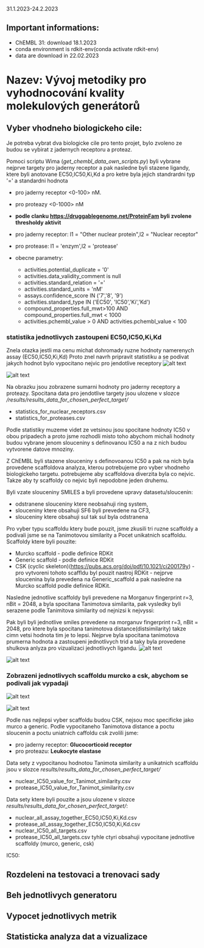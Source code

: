 31.1.2023-24.2.2023

## Important informations:
* ChEMBL 31: download 18.1.2023
* conda environment is rdkit-env(conda activate rdkit-env)
* data are download in 22.02.2023


# Nazev: Vývoj metodiky pro vyhodnocování kvality molekulových generátorů

## Vyber vhodneho biologickeho cile:
Je potreba vybrat dva biologicke cile pro tento projet, bylo zvoleno ze budou se vybirat z jadernych receptoru a proteaz. 

Pomoci scriptu Wima (*get_chembl_data_own_scripts.py*) byli vybrane nejprve targety pro jaderny receptor a pak nasledne byli stazene ligandy, ktere byli anotovane EC50,IC50,Ki,Kd a pro ketre byla jejich standrardni typ '=' a standardni hodnota
* pro jaderny receptor  <0-100> nM.
* pro proteazy <0-1000> nM 
* **podle clanku https://druggablegenome.net/ProteinFam byli zvolene thresholdy aktivit** 

* pro jaderny receptor: l1 = "Other nuclear protein",l2 = "Nuclear receptor"
* pro protease: l1 = 'enzym',l2 = 'protease'

* obecne parametry: 
    * activities.potential_duplicate = '0' 
    * activities.data_validity_comment is null  
    * activities.standard_relation = '=' 
    * activities.standard_units = 'nM' 
    * assays.confidence_score IN ('7','8', '9') 
    * activities.standard_type IN ('EC50', 'IC50','Ki','Kd') 
    * compound_properties.full_mwt>100 AND compound_properties.full_mwt < 1000 
    * activities.pchembl_value > 0 AND activities.pchembl_value < 100 

### statistika jednotlivych zastoupeni EC50,IC50,Ki,Kd
Znela otazka jestli ma cenu michat dohromady ruzne hodnoty namerenych assay (EC50,IC50,Ki,Kd)
Proto znel navrh pripravit statistiku a se podivat jakych hodnot bylo vypocitano nejvic pro jendotlive receptory
![alt text](img/statistika_zastoupeni_EC50,IC50,Ki,Kd_pro_jaderne_receptory.png)

![alt text](img/statistika_zastoupeni_EC50,IC50,Ki,Kd_pro_proteazy.png)


Na obrazku jsou zobrazene sumarni hodnoty pro jaderny receptory a proteazy.
Spocitana data pro jendotlive targety jsou ulozene v slozce */results/results_data_for_chosen_perfect_target/*
* statistics_for_nuclear_receptors.csv
* statistics_for_proteases.csv

Podle statistiky muzeme videt ze vetsinou jsou spocitane hodnoty IC50 v obou pripadech a proto jsme rozhodli misto toho abychom michali hodnoty budou vybrane jenom slouceniny s definovanou IC50 a na z nich budou vytvorene datove mnoziny.

Z ChEMBL byli stazene slouceniny s definovoanou IC50 a pak na nich byla provedene scaffoldova analyza, kterou potrebujeme pro vyber vhodneho biologickeho targetu. potrebujeme aby scaffoldova diverzita byla co nejvic. Takze aby ty scaffoldy co nejvic byli nepodobne jeden druhemu.

Byli vzate slouceniny SMILES a byli provedene upravy datasetu/sloucenin:
* odstranene slouceniny ktere neobsahuji ring system, 
* slouceniny ktere obsahuji SF6 byli prevedene na CF3, 
* slouceniny ktere obsahuji sul tak sul byla odstranena


Pro vyber typu scaffoldu ktery bude pouzit, jsme zkusili tri ruzne scaffoldy a podivali jsme se na Tanimotovou similarity a Pocet unikatnich scaffoldu. Scaffoldy ktere byli pouzite:
* Murcko scaffold - podle definice RDKit
* Generic scaffold - podle definice RDKit
* CSK (cyclic skeleton)(https://pubs.acs.org/doi/pdf/10.1021/ci200179y) - pro vytvoreni tohoto scaffldu byl pouzit nastroj RDKit - nejprve sloucenina byla prevedena na Generic_scaffold a pak nasledne na Murcko scaffold podle definice RDKit.

Nasledne jednotlive scaffoldy byli prevedene na Morganuv fingerprint r=3,  nBit = 2048, a byla spocitana Tanimotova similarita, pak vysledky byli serazene podle Tanimitova similarity od nejnizsi k nejvyssi:


Pak byli byli jednotlive smiles prevedene na morganuv fingerprint r=3,  nBit = 2048, pro ktere byla spocitana tanimotova distance(distsimilarity) takze cimn vetsi hodnota tim je to lepsi. Nejprve byla spocitana tanimotova prumerna hodnota a zastoupeni jednotlivych trid a taky byla provedene shulkova anlyza pro vizualizaci jednotlivych ligandu.
![alt text](img/nuclear_Tanim_sim_and_unic_scaf_for_murck,gener,csk.png)

![alt text](img/proteaz_Tanim_sim_and_unic_scaf_for_murck,gener,csk.png)

### Zobrazeni jednotlivych scaffoldu murcko a csk, abychom se podivali jak vypadaji
![alt text](img/nuclear_draw_scaffolds_murco_Glucocorticoid_r.png)

![alt text](img/nuclear_draw_scaffolds_csk_Glucocorticoid_r.png)

Podle nas nejlepsi vyber scaffoldu budou CSK, nejsou moc specificke jako murco a generic.
Podle vypocitaneho Tanimotova distance a poctu sloucenin a poctu uniatnich caffoldu csk zvolili jsme:
* pro jaderny receptor: **Glucocorticoid receptor**
* pro proteazu: **Leukocyte elastase**

Data sety z vypocitanou hodnotou Tanimota similarity a unikatnich scaffoldu jsou v slozce *results/results_data_for_chosen_perfect_target/*
* nuclear_IC50_value_for_Tanimot_similarity.csv
* protease_IC50_value_for_Tanimot_similarity.csv

Data sety ktere byli pouzite a jsou ulozene v slozce *results/results_data_for_chosen_perfect_target/*:
* nuclear_all_assay_together_EC50,IC50,Ki,Kd.csv
* protease_all_assay_together_EC50,IC50,Ki,Kd.csv
* nuclear_IC50_all_targets.csv
* protease_IC50_all_targets.csv
tyhle ctyri obsahuji vypocitane jednotlive scaffoldy (murco, generic, csk)




IC50:



## Rozdeleni na testovaci a trenovaci sady


## Beh jednotlivych generatoru


## Vypocet jednotlivych metrik

## Statisticka analyza dat a vizualizace